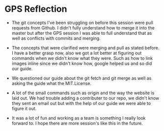 # GPS Reflection 

* The git concepts I've been struggling on before this session were pull requests from Github. I didn't fully understand how to merge it into the master but after the GPS session I was able to full understand that as well as conflicts with commits and merging.

* The concepts that were clarified were merging and pull as stated before. I have a better grasp now, also we got a lot better at figuring out commands when we didn't know what they were. Such as how to link images inline since we didn't know how, google helped us and so did our guide.

* We questioned our guide about the git fetch and git merge as well as asking the guide what the MIT.License. 

* A lot of the small commands such as origin and the way the website is laid out. We had trouble adding a contributer to our repo, we didn't know they sent an email out but with the help of our guide we were able to figure it out.

* It was a lot of fun and working as a team is something I really look forward to. I hope there are more session's like this in the future.